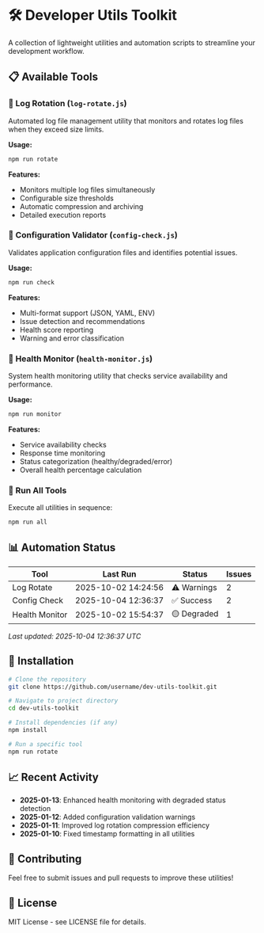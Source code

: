 # 🛠️ Developer Utils Toolkit

A collection of lightweight utilities and automation scripts to streamline your development workflow.

## 📋 Available Tools

### 🔄 Log Rotation (`log-rotate.js`)
Automated log file management utility that monitors and rotates log files when they exceed size limits.

**Usage:**
```bash
npm run rotate
```

**Features:**
- Monitors multiple log files simultaneously
- Configurable size thresholds
- Automatic compression and archiving
- Detailed execution reports

### 🔧 Configuration Validator (`config-check.js`)
Validates application configuration files and identifies potential issues.

**Usage:**
```bash
npm run check
```

**Features:**
- Multi-format support (JSON, YAML, ENV)
- Issue detection and recommendations
- Health score reporting
- Warning and error classification

### 🏥 Health Monitor (`health-monitor.js`)
System health monitoring utility that checks service availability and performance.

**Usage:**
```bash
npm run monitor
```

**Features:**
- Service availability checks
- Response time monitoring
- Status categorization (healthy/degraded/error)
- Overall health percentage calculation

### 🚀 Run All Tools
Execute all utilities in sequence:

```bash
npm run all
```

## 📊 Automation Status

| Tool | Last Run | Status | Issues |
|------|----------|--------|--------|
| Log Rotate | 2025-10-02 14:24:56 | ⚠️ Warnings | 2 |
| Config Check | 2025-10-04 12:36:37 | ✅ Success | 2 |
| Health Monitor | 2025-10-02 15:54:37 | 🟡 Degraded | 1 |

*Last updated: 2025-10-04 12:36:37 UTC*

## 🔧 Installation

```bash
# Clone the repository
git clone https://github.com/username/dev-utils-toolkit.git

# Navigate to project directory
cd dev-utils-toolkit

# Install dependencies (if any)
npm install

# Run a specific tool
npm run rotate
```

## 📈 Recent Activity

- **2025-01-13**: Enhanced health monitoring with degraded status detection
- **2025-01-12**: Added configuration validation warnings
- **2025-01-11**: Improved log rotation compression efficiency
- **2025-01-10**: Fixed timestamp formatting in all utilities

## 🤝 Contributing

Feel free to submit issues and pull requests to improve these utilities!

## 📄 License

MIT License - see LICENSE file for details.